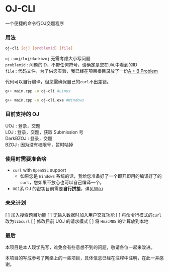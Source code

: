 # OJ-CLI
一个便捷的命令行OJ交题程序

### 用法
```bash
oj-cli [oj] [problemid] [file]
```

`oj` : `uoj/loj/darkbzoj` 无需考虑大小写问题      
`problemid` : 问题的ID，不带任何符号，请确定是您在`URL`中看到的ID         
`file` : 代码文件，为了供您实验，我已经在项目根目录放了一份[A + B Problem](./apb.cpp) 

代码可以自行编译，但您需确保自己的`curl`不出差错。    
```bash
g++ main.cpp -o oj-cli #Linux

g++ main.cpp -o oj-cli.exe #Windows
```

### 目前支持的 OJ

UOJ : 登录，交题        
LOJ : 登录，交题，获取 Submission 号              
DarkBZOJ : 登录，交题          
BZOJ : 因为没有权限号，暂时咕掉          


### 使用时需要准备啥

- `curl` with `OpenSSL` support
  - 如果您是 `Windows` 系统的话，我给您准备好了一个即开即用的编译好了的`curl`，您如果不放心也可以自己编译一个。
- `UOJ`系 OJ 的密钥目前需要**自行拼接**，详见[Wiki](https://git.io/fjZdT)


### 未来计划


[ ] 加入搜索题目功能
[ ] 无输入数据时加入用户交互功能
[ ] 将命令行模式的`curl`改为`libcurl`
[ ] 修改目前 UOJ 的请求模式
[ ] 将 `HmacMD5` 的计算放到本地


### 最后

本项目是本人现学先写，难免会有些意想不到的问题，敬请各位一起来改进。            

本项目的写成参考了网络上的一些项目，具体信息已经在注释中注明，在此一并感谢。